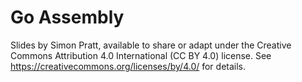 # Go Assembly

Slides by Simon Pratt, available to share or adapt under the Creative
Commons Attribution 4.0 International (CC BY 4.0) license.  See
https://creativecommons.org/licenses/by/4.0/ for details.
